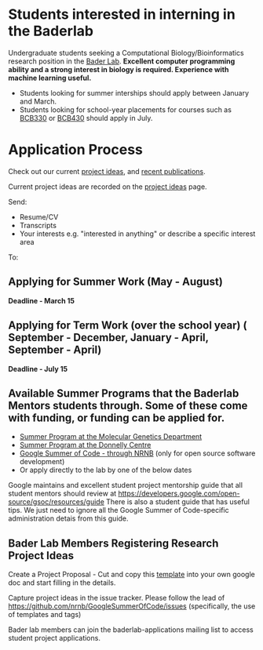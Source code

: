 # Students interested in interning in the Baderlab

Undergraduate students seeking a Computational Biology/Bioinformatics research position in the [Bader Lab](baderlab.org).  **Excellent computer programming ability and a strong interest in biology is required. Experience with machine learning useful.**

 * Students looking for summer interships should apply between January and March.
 * Students looking for school-year placements for courses such as [BCB330](https://bcb.csb.utoronto.ca/bcb330y-project/) or [BCB430](https://bcb.csb.utoronto.ca/bcb430y-project/) should apply in July.  

# Application Process

Check out our current [project ideas](https://github.com/BaderLab/StudentProjectIdeas/issues), and [recent publications](http://baderlab.org/Publications).

Current project ideas are recorded on the [project ideas](https://github.com/BaderLab/StudentProjectIdeas/issues) page.
 
Send:
* Resume/CV
* Transcripts
* Your interests e.g. "interested in anything" or describe a specific interest area

To: 


## Applying for Summer Work (May - August)

**Deadline - March 15**

## Applying for Term Work (over the school year) ( September - December, January - April, September - April)

**Deadline - July 15**

## Available Summer Programs that the Baderlab Mentors students through. Some of these come with funding, or funding can be applied for.

* [Summer Program at the Molecular Genetics Department](https://moleculargenetics.utoronto.ca/undergraduate-summer-research-program)
* [Summer Program at the Donnelly Centre](https://thedonnellycentre.utoronto.ca/summer-undergraduate-research-program)
* [Google Summer of Code - through NRNB](https://nrnb.org/gsoc.html)  (only for open source software development)
* Or apply directly to the lab by one of the below dates

Google maintains and excellent student project mentorship guide that all student mentors should review at https://developers.google.com/open-source/gsoc/resources/guide  There is also a student guide that has useful tips.  We just need to ignore all the Google Summer of Code-specific administration detais from this guide.

## Bader Lab Members Registering Research Project Ideas

Create a Project Proposal - Cut and copy this [template](https://docs.google.com/document/d/1Zi6L38CHEeq2aL6xzv0Ozhd_Y6D71W3yCBGHplmxr6k/edit) into your own google doc and start filling in the details.

Capture project ideas in the issue tracker.  Please follow the lead of https://github.com/nrnb/GoogleSummerOfCode/issues (specifically, the use of templates and tags)

Bader lab members can join the baderlab-applications mailing list to access student project applications.
